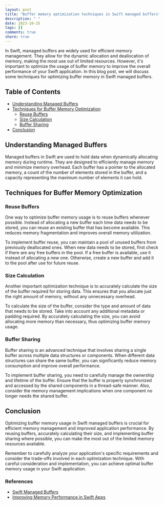 ```yaml
---
layout: post
title: "Buffer memory optimization techniques in Swift managed buffers"
description: " "
date: 2023-10-25
tags: []
comments: true
share: true
---
```


In Swift, managed buffers are widely used for efficient memory management. They allow for the dynamic allocation and deallocation of memory, making the most use out of limited resources. However, it's important to optimize the usage of buffer memory to improve the overall performance of your Swift application. In this blog post, we will discuss some techniques for optimizing buffer memory in Swift managed buffers.

## Table of Contents

- [Understanding Managed Buffers](#understanding-managed-buffers)
- [Techniques for Buffer Memory Optimization](#techniques-for-buffer-memory-optimization)
  - [Reuse Buffers](#reuse-buffers)
  - [Size Calculation](#size-calculation)
  - [Buffer Sharing](#buffer-sharing)
- [Conclusion](#conclusion)

## Understanding Managed Buffers

Managed buffers in Swift are used to hold data when dynamically allocating memory during runtime. They are designed to efficiently manage memory and minimize memory overhead. Each buffer has a pointer to the allocated memory, a count of the number of elements stored in the buffer, and a capacity representing the maximum number of elements it can hold.

## Techniques for Buffer Memory Optimization

### Reuse Buffers

One way to optimize buffer memory usage is to reuse buffers whenever possible. Instead of allocating a new buffer each time data needs to be stored, you can reuse an existing buffer that has become available. This reduces memory fragmentation and improves overall memory utilization.

To implement buffer reuse, you can maintain a pool of unused buffers from previously deallocated ones. When new data needs to be stored, first check if there are any free buffers in the pool. If a free buffer is available, use it instead of allocating a new one. Otherwise, create a new buffer and add it to the pool after use for future reuse.

### Size Calculation

Another important optimization technique is to accurately calculate the size of the buffer required for storing data. This ensures that you allocate just the right amount of memory, without any unnecessary overhead.

To calculate the size of the buffer, consider the type and amount of data that needs to be stored. Take into account any additional metadata or padding required. By accurately calculating the size, you can avoid allocating more memory than necessary, thus optimizing buffer memory usage.

### Buffer Sharing

Buffer sharing is an advanced technique that involves sharing a single buffer across multiple data structures or components. When different data structures can share the same buffer, you can significantly reduce memory consumption and improve overall performance.

To implement buffer sharing, you need to carefully manage the ownership and lifetime of the buffer. Ensure that the buffer is properly synchronized and accessed by the shared components in a thread-safe manner. Also, consider the memory management implications when one component no longer needs the shared buffer.

## Conclusion

Optimizing buffer memory usage in Swift managed buffers is crucial for efficient memory management and improved application performance. By reusing buffers, accurately calculating their size, and implementing buffer sharing where possible, you can make the most out of the limited memory resources available.

Remember to carefully analyze your application's specific requirements and consider the trade-offs involved in each optimization technique. With careful consideration and implementation, you can achieve optimal buffer memory usage in your Swift application.

### References

- [Swift Managed Buffers](https://developer.apple.com/documentation/swift/managedbuffer)
- [Improving Memory Performance in Swift Apps](https://developer.apple.com/videos/play/wwdc2020/10659/)